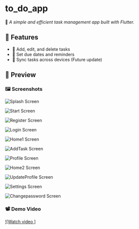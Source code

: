 # to_do_app

🚀 *A simple and efficient task management app built with Flutter.*  

## 📌 Features  
- 📝 Add, edit, and delete tasks  
- 📆 Set due dates and reminders   
- 🔄 Sync tasks across devices (Future update)
  
## 📸 Preview  
### 🖼 Screenshots  
![Splash Screen](assets/screenshots/Screenshot_1742184537.png)  

![Start Screen](assets/screenshots/Screenshot_1742184539.png)  

![Register Screen](assets/screenshots/Screenshot_20250318-101522.png)  

![Login Screen](assets/screenshots/Screenshot_20250318-101332.png) 

![Home1 Screen](assets/screenshots/Screenshot_1742184599.png)

![AddTask Screen](assets/screenshots/Screenshot_20250318-101454.png)

![Profile Screen](assets/screenshots/Screenshot_1742184616.png)

![Home2 Screen](assets/screenshots/Screenshot_20250318-101357.png)

![UpdateProfile Screen](assets/screenshots/Screenshot_20250318-101418.png)

![Settings Screen](assets/screenshots/Screenshot_20250318-101435.png)

![Changepassword Screen](assets/screenshots/Screenshot_20250318-101429.png)

### 📽 Demo Video  
[![Watch video ]](https://drive.google.com/drive/folders/1okM6KNvGFgRJY3mF9ypc6UBIIBqE9jPf)
